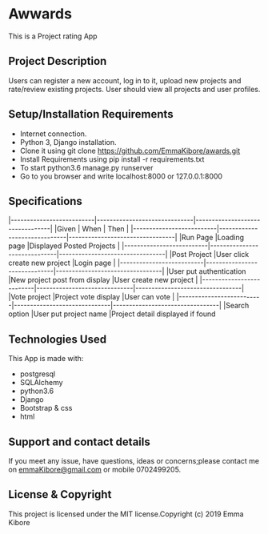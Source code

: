 # Awwards
This is a Project rating App 

## Project Description
Users can register a new account, log in to it, upload new projects and rate/review existing projects. User should view all projects and user profiles.

## Setup/Installation Requirements
* Internet connection.
* Python 3, Django installation.
* Clone it using git clone https://github.com/EmmaKibore/awards.git
* Install Requirements using pip install -r requirements.txt
* To start python3.6 manage.py runserver
* Go to you browser and write localhost:8000 or 127.0.0.1:8000

## Specifications

|--------------------------|------------------------------|---------------------------------|
|Given                     | When                         |    Then                         |
|--------------------------|------------------------------|---------------------------------|
|Run Page                  |Loading page                  |Displayed Posted Projects        |
|--------------------------|------------------------------|---------------------------------|
|Post Project              |User click create new project |Login page                       |
|--------------------------|------------------------------|---------------------------------|
|User put authentication   |New project post from display |User create new project          |
|--------------------------|------------------------------|---------------------------------|
|Vote project              |Project vote display          |User can vote                    |
|--------------------------|------------------------------|---------------------------------|
|Search option             |User put project name         |Project detail displayed if found

## Technologies Used
This App is made with:

* postgresql
* SQLAlchemy
* python3.6
* Django
* Bootstrap & css
* html

## Support and contact details
If you meet any issue, have questions, ideas or concerns;please contact me on emmaKibore@gmail.com or mobile 0702499205.

## License & Copyright
This project is licensed under the MIT license.Copyright (c) 2019 Emma Kibore